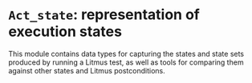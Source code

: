 # `Act_state`: representation of execution states

This module contains data types for capturing the states and state sets
produced by running a Litmus test, as well as tools for comparing them against
other states and Litmus postconditions.